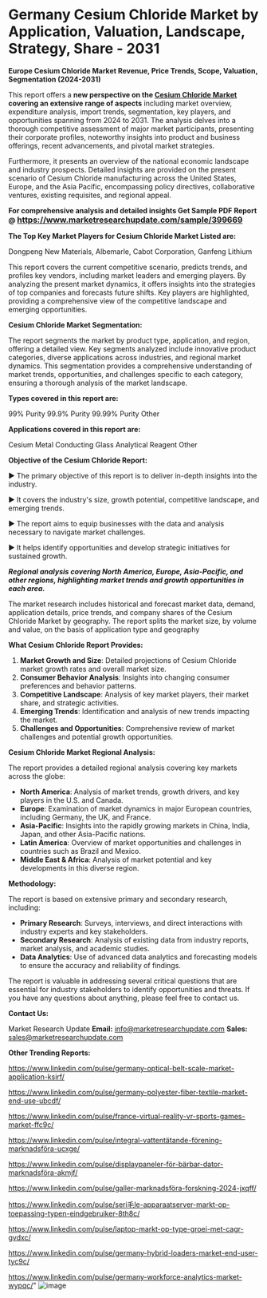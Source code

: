 # Germany Cesium Chloride Market by Application, Valuation, Landscape, Strategy, Share - 2031

<strong>Europe Cesium Chloride Market Revenue, Price Trends, Scope, Valuation, Segmentation (2024-2031)</strong>

This report offers a <strong>new perspective on the <a href=https://www.marketresearchupdate.com/sample/399669>Cesium Chloride Market</a> covering an extensive range of aspects</strong> including market overview, expenditure analysis, import trends, segmentation, key players, and opportunities spanning from 2024 to 2031. The analysis delves into a thorough competitive assessment of major market participants, presenting their corporate profiles, noteworthy insights into product and business offerings, recent advancements, and pivotal market strategies.

Furthermore, it presents an overview of the national economic landscape and industry prospects. Detailed insights are provided on the present scenario of Cesium Chloride manufacturing across the United States, Europe, and the Asia Pacific, encompassing policy directives, collaborative ventures, existing requisites, and regional appeal.

<strong>For comprehensive analysis and detailed insights Get Sample PDF Report @ <a href=https://www.marketresearchupdate.com/sample/399669><font size=3 color=#0000ff>https://www.marketresearchupdate.com/sample/399669</font></a></strong>

<strong>The Top Key Market Players for Cesium Chloride Market Listed are:</strong>

Dongpeng New Materials, Albemarle, Cabot Corporation, Ganfeng Lithium

This report covers the current competitive scenario, predicts trends, and profiles key vendors, including market leaders and emerging players. By analyzing the present market dynamics, it offers insights into the strategies of top companies and forecasts future shifts. Key players are highlighted, providing a comprehensive view of the competitive landscape and emerging opportunities.

<strong>Cesium Chloride Market Segmentation:</strong>

The report segments the market by product type, application, and region, offering a detailed view. Key segments analyzed include innovative product categories, diverse applications across industries, and regional market dynamics. This segmentation provides a comprehensive understanding of market trends, opportunities, and challenges specific to each category, ensuring a thorough analysis of the market landscape.

<strong>Types covered in this report are:</strong>

99% Purity
99.9% Purity
99.99% Purity
Other

<strong>Applications covered in this report are:</strong>

Cesium Metal
Conducting Glass
Analytical Reagent
Other

<strong>Objective of the Cesium Chloride Report:</strong>

▶ The primary objective of this report is to deliver in-depth insights into the industry.

▶ It covers the industry's size, growth potential, competitive landscape, and emerging trends.

▶ The report aims to equip businesses with the data and analysis necessary to navigate market challenges.

▶ It helps identify opportunities and develop strategic initiatives for sustained growth.

<strong><em>Regional analysis covering North America, Europe, Asia-Pacific, and other regions, highlighting market trends and growth opportunities in each area.</em></strong>

The market research includes historical and forecast market data, demand, application details, price trends, and company shares of the Cesium Chloride Market by geography. The report splits the market size, by volume and value, on the basis of application type and geography

<strong>What Cesium Chloride Report Provides:</strong>
<ol>
  <li><strong>Market Growth and Size</strong>: Detailed projections of Cesium Chloride market growth rates and overall market size.</li>
  <li><strong>Consumer Behavior Analysis</strong>: Insights into changing consumer preferences and behavior patterns.</li>
  <li><strong>Competitive Landscape</strong>: Analysis of key market players, their market share, and strategic activities.</li>
  <li><strong>Emerging Trends</strong>: Identification and analysis of new trends impacting the market.</li>
  <li><strong>Challenges and Opportunities</strong>: Comprehensive review of market challenges and potential growth opportunities.</li>
</ol>

<strong>Cesium Chloride Market Regional Analysis:</strong>

The report provides a detailed regional analysis covering key markets across the globe:
<ul>
  <li><strong>North America</strong>: Analysis of market trends, growth drivers, and key players in the U.S. and Canada.</li>
  <li><strong>Europe</strong>: Examination of market dynamics in major European countries, including Germany, the UK, and France.</li>
  <li><strong>Asia-Pacific</strong>: Insights into the rapidly growing markets in China, India, Japan, and other Asia-Pacific nations.</li>
  <li><strong>Latin America</strong>: Overview of market opportunities and challenges in countries such as Brazil and Mexico.</li>
  <li><strong>Middle East &amp; Africa</strong>: Analysis of market potential and key developments in this diverse region.</li>
</ul>

<strong>Methodology:</strong>

The report is based on extensive primary and secondary research, including:
<ul>
  <li><strong>Primary Research</strong>: Surveys, interviews, and direct interactions with industry experts and key stakeholders.</li>
  <li><strong>Secondary Research</strong>: Analysis of existing data from industry reports, market analysis, and academic studies.</li>
  <li><strong>Data Analytics</strong>: Use of advanced data analytics and forecasting models to ensure the accuracy and reliability of findings.</li>
</ul>
The report is valuable in addressing several critical questions that are essential for industry stakeholders to identify opportunities and threats. If you have any questions about anything, please feel free to contact us.

<strong>Contact Us:</strong>

Market Research Update
<strong>Email:</strong> info@marketresearchupdate.com
<strong>Sales:</strong> sales@marketresearchupdate.com

<strong>Other Trending Reports:</strong>

<a href=https://www.linkedin.com/pulse/germany-optical-belt-scale-market-application-ksirf/>https://www.linkedin.com/pulse/germany-optical-belt-scale-market-application-ksirf/</a>

<a href=https://www.linkedin.com/pulse/germany-polyester-fiber-textile-market-end-use-ubcdf/>https://www.linkedin.com/pulse/germany-polyester-fiber-textile-market-end-use-ubcdf/</a>

<a href=https://www.linkedin.com/pulse/france-virtual-reality-vr-sports-games-market-ffc9c/>https://www.linkedin.com/pulse/france-virtual-reality-vr-sports-games-market-ffc9c/</a>

<a href=https://www.linkedin.com/pulse/integral-vattentätande-förening-marknadsföra-ucxge/>https://www.linkedin.com/pulse/integral-vattentätande-förening-marknadsföra-ucxge/</a>

<a href=https://www.linkedin.com/pulse/displaypaneler-för-bärbar-dator-marknadsföra-akmjf/>https://www.linkedin.com/pulse/displaypaneler-för-bärbar-dator-marknadsföra-akmjf/</a>

<a href=https://www.linkedin.com/pulse/galler-marknadsföra-forskning-2024-jxqff/>https://www.linkedin.com/pulse/galler-marknadsföra-forskning-2024-jxqff/</a>

<a href=https://www.linkedin.com/pulse/seri毛le-apparaatserver-markt-op-toepassing-typen-eindgebruiker-8th8c/>https://www.linkedin.com/pulse/seri毛le-apparaatserver-markt-op-toepassing-typen-eindgebruiker-8th8c/</a>

<a href=https://www.linkedin.com/pulse/laptop-markt-op-type-groei-met-cagr-gvdxc/>https://www.linkedin.com/pulse/laptop-markt-op-type-groei-met-cagr-gvdxc/</a>

<a href=https://www.linkedin.com/pulse/germany-hybrid-loaders-market-end-user-tyc9c/>https://www.linkedin.com/pulse/germany-hybrid-loaders-market-end-user-tyc9c/</a>

<a href=https://www.linkedin.com/pulse/germany-workforce-analytics-market-wypqc/>https://www.linkedin.com/pulse/germany-workforce-analytics-market-wypqc/</a>"
![image](https://github.com/user-attachments/assets/2d07d461-510d-4a65-a501-726c69d6dc15)
